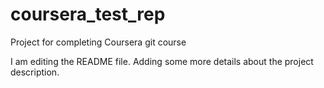 # coursera_test_rep
Project for completing Coursera git course

I am editing the README file. Adding some more details about the project description.
